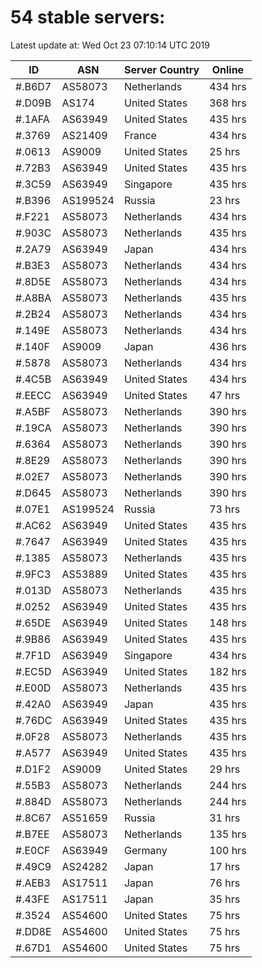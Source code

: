 # 54 stable servers:

Latest update at: Wed Oct 23 07:10:14 UTC 2019

| ID | ASN | Server Country | Online |
| -- | --- | -------------- | ------ |
| #.B6D7 | AS58073 | Netherlands | 434 hrs |
| #.D09B | AS174 | United States | 368 hrs |
| #.1AFA | AS63949 | United States | 435 hrs |
| #.3769 | AS21409 | France | 434 hrs |
| #.0613 | AS9009 | United States | 25 hrs |
| #.72B3 | AS63949 | United States | 435 hrs |
| #.3C59 | AS63949 | Singapore | 435 hrs |
| #.B396 | AS199524 | Russia | 23 hrs |
| #.F221 | AS58073 | Netherlands | 434 hrs |
| #.903C | AS58073 | Netherlands | 435 hrs |
| #.2A79 | AS63949 | Japan | 434 hrs |
| #.B3E3 | AS58073 | Netherlands | 434 hrs |
| #.8D5E | AS58073 | Netherlands | 434 hrs |
| #.A8BA | AS58073 | Netherlands | 435 hrs |
| #.2B24 | AS58073 | Netherlands | 434 hrs |
| #.149E | AS58073 | Netherlands | 434 hrs |
| #.140F | AS9009 | Japan | 436 hrs |
| #.5878 | AS58073 | Netherlands | 434 hrs |
| #.4C5B | AS63949 | United States | 434 hrs |
| #.EECC | AS63949 | United States | 47 hrs |
| #.A5BF | AS58073 | Netherlands | 390 hrs |
| #.19CA | AS58073 | Netherlands | 390 hrs |
| #.6364 | AS58073 | Netherlands | 390 hrs |
| #.8E29 | AS58073 | Netherlands | 390 hrs |
| #.02E7 | AS58073 | Netherlands | 390 hrs |
| #.D645 | AS58073 | Netherlands | 390 hrs |
| #.07E1 | AS199524 | Russia | 73 hrs |
| #.AC62 | AS63949 | United States | 435 hrs |
| #.7647 | AS63949 | United States | 435 hrs |
| #.1385 | AS58073 | Netherlands | 435 hrs |
| #.9FC3 | AS53889 | United States | 435 hrs |
| #.013D | AS58073 | Netherlands | 435 hrs |
| #.0252 | AS63949 | United States | 435 hrs |
| #.65DE | AS63949 | United States | 148 hrs |
| #.9B86 | AS63949 | United States | 435 hrs |
| #.7F1D | AS63949 | Singapore | 434 hrs |
| #.EC5D | AS63949 | United States | 182 hrs |
| #.E00D | AS58073 | Netherlands | 435 hrs |
| #.42A0 | AS63949 | Japan | 435 hrs |
| #.76DC | AS63949 | United States | 435 hrs |
| #.0F28 | AS58073 | Netherlands | 435 hrs |
| #.A577 | AS63949 | United States | 435 hrs |
| #.D1F2 | AS9009 | United States | 29 hrs |
| #.55B3 | AS58073 | Netherlands | 244 hrs |
| #.884D | AS58073 | Netherlands | 244 hrs |
| #.8C67 | AS51659 | Russia | 31 hrs |
| #.B7EE | AS58073 | Netherlands | 135 hrs |
| #.E0CF | AS63949 | Germany | 100 hrs |
| #.49C9 | AS24282 | Japan | 17 hrs |
| #.AEB3 | AS17511 | Japan | 76 hrs |
| #.43FE | AS17511 | Japan | 35 hrs |
| #.3524 | AS54600 | United States | 75 hrs |
| #.DD8E | AS54600 | United States | 75 hrs |
| #.67D1 | AS54600 | United States | 75 hrs |

